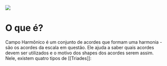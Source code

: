 ![](Images/Geral/Estrutura/Pasted%20image%2020240607114645.png)

# **O que é?**

Campo Harmônico é um conjunto de acordes que formam uma harmonia - são os acordes da escala em questão. Ele ajuda a saber quais acordes devem ser utilizados e o motivo dos shapes dos acordes serem assim. Nele, existem quatro tipos de [[Triades]]:

	
